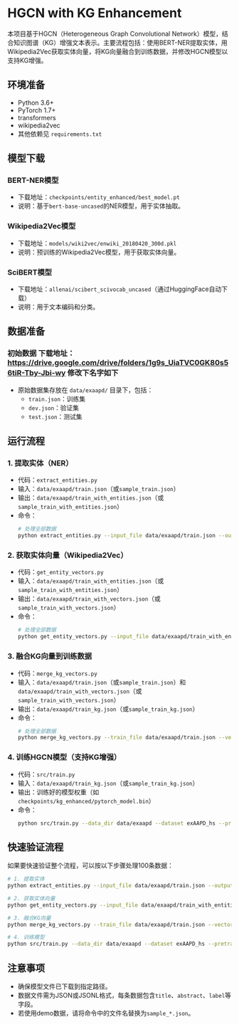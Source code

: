 # HGCN with KG Enhancement

本项目基于HGCN（Heterogeneous Graph Convolutional Network）模型，结合知识图谱（KG）增强文本表示。主要流程包括：使用BERT-NER提取实体，用Wikipedia2Vec获取实体向量，将KG向量融合到训练数据，并修改HGCN模型以支持KG增强。

## 环境准备

- Python 3.6+
- PyTorch 1.7+
- transformers
- wikipedia2vec
- 其他依赖见 `requirements.txt`

## 模型下载

### BERT-NER模型
- 下载地址：`checkpoints/entity_enhanced/best_model.pt`
- 说明：基于`bert-base-uncased`的NER模型，用于实体抽取。

### Wikipedia2Vec模型
- 下载地址：`models/wiki2vec/enwiki_20180420_300d.pkl`
- 说明：预训练的Wikipedia2Vec模型，用于获取实体向量。

### SciBERT模型
- 下载地址：`allenai/scibert_scivocab_uncased`（通过HuggingFace自动下载）
- 说明：用于文本编码和分类。

## 数据准备

### 初始数据 下载地址：https://drive.google.com/drive/folders/1g9s_UiaTVC0GK80s56tiR-Tby-Jbi-wy 修改下名字如下
- 原始数据集存放在 `data/exaapd/` 目录下，包括：
  - `train.json`：训练集
  - `dev.json`：验证集
  - `test.json`：测试集



## 运行流程

### 1. 提取实体（NER）
- 代码：`extract_entities.py`
- 输入：`data/exaapd/train.json`（或`sample_train.json`）
- 输出：`data/exaapd/train_with_entities.json`（或`sample_train_with_entities.json`）
- 命令：
  ```bash
  # 处理全部数据
  python extract_entities.py --input_file data/exaapd/train.json --output_file data/exaapd/train_with_entities.json
  
  ```

### 2. 获取实体向量（Wikipedia2Vec）
- 代码：`get_entity_vectors.py`
- 输入：`data/exaapd/train_with_entities.json`（或`sample_train_with_entities.json`）
- 输出：`data/exaapd/train_with_vectors.json`（或`sample_train_with_vectors.json`）
- 命令：
  ```bash
  # 处理全部数据
  python get_entity_vectors.py --input_file data/exaapd/train_with_entities.json --output_file data/exaapd/train_with_vectors.json
  

  ```

### 3. 融合KG向量到训练数据
- 代码：`merge_kg_vectors.py`
- 输入：`data/exaapd/train.json`（或`sample_train.json`）和`data/exaapd/train_with_vectors.json`（或`sample_train_with_vectors.json`）
- 输出：`data/exaapd/train_kg.json`（或`sample_train_kg.json`）
- 命令：
  ```bash
  # 处理全部数据
  python merge_kg_vectors.py --train_file data/exaapd/train.json --vectors_file data/exaapd/train_with_vectors.json --output_file data/exaapd/train_kg.json
   ```


### 4. 训练HGCN模型（支持KG增强）
- 代码：`src/train.py`
- 输入：`data/exaapd/train_kg.json`（或`sample_train_kg.json`）
- 输出：训练好的模型权重（如`checkpoints/kg_enhanced/pytorch_model.bin`）
- 命令：
  ```bash
  python src/train.py --data_dir data/exaapd --dataset exAAPD_hs --pretrained_model allenai/scibert_scivocab_uncased --max_seq_length 128 --train_batch_size 32 --eval_batch_size 32 --learning_rate 2e-5 --num_train_epochs 3 --hidden_dim 768 --dropout 0.1 --num_labels 2 --use_gpu --seed 42 --do_train --do_eval
  ```

## 快速验证流程
如果要快速验证整个流程，可以按以下步骤处理100条数据：

```bash
# 1. 提取实体
python extract_entities.py --input_file data/exaapd/train.json --output_file data/exaapd/train_with_entities.json --num_samples 100

# 2. 获取实体向量
python get_entity_vectors.py --input_file data/exaapd/train_with_entities.json --output_file data/exaapd/train_with_vectors.json --num_samples 100

# 3. 融合KG向量
python merge_kg_vectors.py --train_file data/exaapd/train.json --vectors_file data/exaapd/train_with_vectors.json --output_file data/exaapd/train_kg.json --num_samples 100

# 4. 训练模型
python src/train.py --data_dir data/exaapd --dataset exAAPD_hs --pretrained_model allenai/scibert_scivocab_uncased --max_seq_length 128 --train_batch_size 32 --eval_batch_size 32 --learning_rate 2e-5 --num_train_epochs 3 --hidden_dim 768 --dropout 0.1 --num_labels 2 --use_gpu --seed 42 --do_train --do_eval
```

## 注意事项
- 确保模型文件已下载到指定路径。
- 数据文件需为JSON或JSONL格式，每条数据包含`title`、`abstract`、`label`等字段。
- 若使用demo数据，请将命令中的文件名替换为`sample_*.json`。




